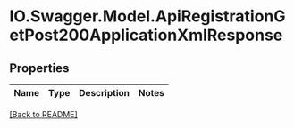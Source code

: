 # IO.Swagger.Model.ApiRegistrationGetPost200ApplicationXmlResponse
## Properties

Name | Type | Description | Notes
------------ | ------------- | ------------- | -------------

 [[Back to README]](../README.md)

